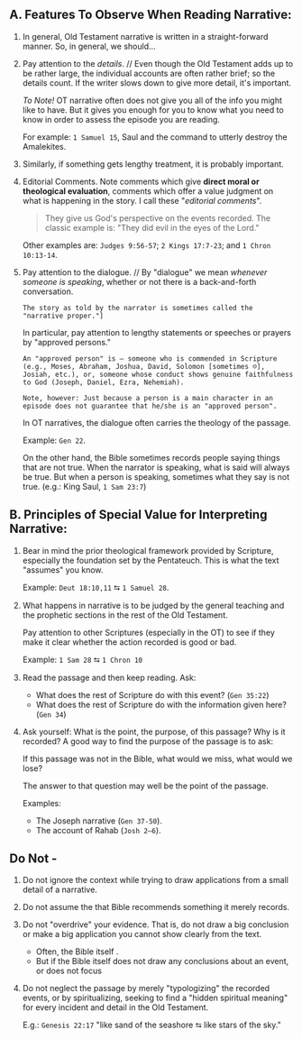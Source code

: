 ## A. Features To Observe When Reading Narrative:

1. In general, Old Testament narrative is written in a straight-forward manner. So, in general, we should…

2. Pay attention to the *details*. // Even though the Old Testament adds up to be rather large, the individual accounts are often rather brief; so the details count. If the writer slows down to give more detail, it's important.

   *To Note!* OT narrative often does not give you all of the info you might like to have. But it gives you enough for you to know what you need to know in order to assess the episode you are reading.

   For example: `1 Samuel 15`, Saul and the command to utterly destroy the Amalekites.

3. Similarly, if something gets lengthy treatment, it is probably important.

4. Editorial Comments.
Note comments which give __direct moral or theological evaluation__, comments which offer a value judgment on what is happening in the story. I call these "*editorial comments*".

   > They give us God's perspective on the events recorded.
   > The classic example is: "They did evil in the eyes of the Lord."

   Other examples are: `Judges 9:56-57`; `2 Kings 17:7-23`; and `1 Chron 10:13-14`.

5. Pay attention to the dialogue. // By "dialogue" we mean *whenever someone is speaking*, whether or not there is a back-and-forth conversation.

   ```
   The story as told by the narrator is sometimes called the "narrative proper."]
   ```

   In particular, pay attention to lengthy statements or speeches or prayers by "approved persons."

   ```
   An "approved person" is — someone who is commended in Scripture (e.g., Moses, Abraham, Joshua, David, Solomon [sometimes ☹️], Josiah, etc.), or, someone whose conduct shows genuine faithfulness to God (Joseph, Daniel, Ezra, Nehemiah).

   Note, however: Just because a person is a main character in an episode does not guarantee that he/she is an "approved person".
   ```

   In OT narratives, the dialogue often carries the theology of the passage.

   Example: `Gen 22`.

   On the other hand, the Bible sometimes records people saying things that are not true. When the narrator is speaking, what is said will always be true. But when a person is speaking, sometimes what they say is not true. (e.g.: King Saul, `1 Sam 23:7`)

## B. Principles of Special Value for Interpreting Narrative:

1. Bear in mind the prior theological framework provided by Scripture, especially the foundation set by the Pentateuch. This is what the text "assumes" you know.

   Example: `Deut 18:10,11` ⮀ `1 Samuel 28`.

2. What happens in narrative is to be judged by the general teaching and the prophetic sections in the rest of the Old Testament.

   Pay attention to other Scriptures (especially in the OT) to see if they make it clear whether the action recorded is good or bad.

   Example: `1 Sam 28` ⮀ `1 Chron 10`

3. Read the passage and then keep reading. Ask:

   - What does the rest of Scripture do with this event? (`Gen 35:22`)
   - What does the rest of Scripture do with the information given here? (`Gen 34`)

4. Ask yourself: What is the point, the purpose, of this passage? Why is it recorded? A good way to find the purpose of the passage is to ask:

   If this passage was not in the Bible, what would we miss, what would we lose?

   The answer to that question may well be the point of the passage.

   Examples:
   - The Joseph narrative (`Gen 37-50`).
   - The account of Rahab (`Josh 2—6`).

## Do Not -

1. Do not ignore the context while trying to draw applications from a small detail of a narrative.

2. Do not assume the that Bible recommends something it merely records.

3. Do not "overdrive" your evidence. That is, do not draw a big conclusion or make a big application you cannot show clearly from the text.

   - Often, the Bible itself .
   - But if the Bible itself does not draw any conclusions about an event, or does not focus

 4. Do not neglect the passage by merely "typologizing" the recorded events, or by spiritualizing, seeking to find a "hidden spiritual meaning" for every incident and detail in the Old Testament.

    E.g.: `Genesis 22:17` "like sand of the seashore ⮀ like stars of the sky."